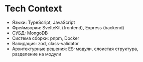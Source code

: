 # Tech Context

- Языки: TypeScript, JavaScript
- Фреймворки: SvelteKit (frontend), Express (backend)
- СУБД: MongoDB
- Система сборки: pnpm, Docker
- Валидация: zod, class-validator
- Архитектурные решения: ES-модули, слоистая структура, разделение на модули 